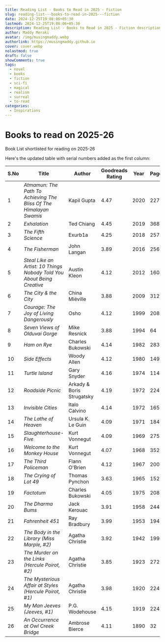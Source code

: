 ```yaml
---
title: Reading List - Books to Read in 2025 - Fiction
slug: reading-list---books-to-read-in-2025---fiction
date: 2024-12-25T19:08:06+05:30
lastmod: 2024-12-25T19:08:06+05:30
description: Reading List - Books to Read in 2025 - Fiction descriptions
author: Maddy Meraki
avatar: /img/musingmaddy.webp
authorlink: https://musingmaddy.github.io
cover: cover.webp
nolastmod: true
draft: false
showComments: true
tags:
  - novel
  - books
  - fiction
  - sci-fi
  - magical
  - realism
  - surreal
  - to-read
categories:
  - Inspirations
---
```

# Books to read on 2025-26

Book List shortlisted for reading on 2025-26

<!--more-->
Here's the updated table with serial numbers added as the first column:

|S.No|Title|Author|Goodreads Rating|Year|Pages|Book Cover|
|---|---|---|---|---|---|---|
|1|_Atmamun: The Path To Achieving The Bliss Of The Himalayan Swamis_|Kapil Gupta|4.47|2020|227|![25](https://m.media-amazon.com/images/I/71oXrm5o24L._SL1500_.jpg)|
|2|_Exhalation_|Ted Chiang|4.45|2019|368|![23](https://m.media-amazon.com/images/I/81sJzSu9NUL._SL1500_.jpg)|
|3|_The Fifth Science_|Exurb1a|4.25|2018|257|![24](https://m.media-amazon.com/images/I/71nLyty-siL._SL1500_.jpg)|
|4|_The Fisherman_|John Langan|3.89|2016|256|![](https://m.media-amazon.com/images/I/71fg6ReTnOL._AC_UF1000,1000_QL80_.jpg)|
|5|_Steal Like an Artist: 10 Things Nobody Told You About Being Creative_|Austin Kleon|4.12|2012|160|![9](https://m.media-amazon.com/images/I/61sQHzONWBL._SL1400_.jpg)|
|6|_The City & the City_|China Miéville|3.88|2009|312|![5](https://m.media-amazon.com/images/I/81pjXcrKI3L._AC_UY327_FMwebp_QL65_.jpg)|
|7|_Courage: The Joy of Living Dangerously_|Osho|4.12|1999|208|![22](https://m.media-amazon.com/images/I/91V4hG5qhqL._SL1500_.jpg)|
|8|_Seven Views of Olduvai Gorge_|Mike Resnick|3.88|1994|64|![15](https://m.media-amazon.com/images/I/61+OtHqrwIL.jpg)|
|9|_Ham on Rye_|Charles Bukowski|4.14|1982|283|![21](https://m.media-amazon.com/images/I/51y6UbuZe9L.jpg)|
|10|_Side Effects_|Woody Allen|4.12|1980|149|![6](https://m.media-amazon.com/images/I/518rTWaVDaL._SL1015_.jpg)|
|11|_Turtle Island_|Gary Snyder|4.16|1974|114|![14](https://m.media-amazon.com/images/I/71rOw7AfmqL._SL1360_.jpg)|
|12|_Roadside Picnic_|Arkady & Boris Strugatsky|4.19|1972|224|![20](https://m.media-amazon.com/images/I/91hwMz5alkL._SL1500_.jpg)|
|13|_Invisible Cities_|Italo Calvino|4.14|1972|165|![17](https://m.media-amazon.com/images/I/711KxI8YDTL._SL1500_.jpg)|
|14|_The Lathe of Heaven_|Ursula K. Le Guin|4.09|1971|184|![18](https://m.media-amazon.com/images/I/8110Z66vMrL._SL1500_.jpg)|
|15|_Slaughterhouse-Five_|Kurt Vonnegut|4.09|1969|275|![16](https://m.media-amazon.com/images/I/81VuxYiOouL._SL1500_.jpg)|
|16|_Welcome to the Monkey House_|Kurt Vonnegut|4.07|1968|352|![19](https://m.media-amazon.com/images/I/61Dj77wOdsL._SL1200_.jpg)|
|17|_The Third Policeman_|Flann O'Brien|4.12|1967|200|![11](https://m.media-amazon.com/images/I/81xt3+PEdWL._SL1500_.jpg)|
|18|_The Crying of Lot 49_|Thomas Pynchon|3.63|1965|152|![1](https://thomaspynchon.com/wp-content/uploads/2014/08/cl49-1stPB-bantam.jpg)|
|19|_Factotum_|Charles Bukowski|4.05|1975|208|![7](https://m.media-amazon.com/images/I/91p80-VVaWL._SL1500_.jpg)|
|20|_The Dharma Bums_|Jack Kerouac|3.91|1958|244|![8](https://m.media-amazon.com/images/I/61cyvx0gjLL._SL1500_.jpg)|
|21|_Fahrenheit 451_|Ray Bradbury|3.99|1953|194|![10](https://m.media-amazon.com/images/I/71OT5NIqGaL._SL1500_.jpg)|
|22|_The Body in the Library (Miss Marple, #2)_|Agatha Christie|3.92|1942|199|![3](https://m.media-amazon.com/images/I/51oxByVBBML._SY445_SX342_.jpg)|
|23|_The Murder on the Links (Hercule Poirot, #2)_|Agatha Christie|3.85|1923|272|![4](https://m.media-amazon.com/images/I/41PmMW-gLlL._SY445_SX342_.jpg)|
|24|_The Mysterious Affair at Styles (Hercule Poirot, #1)_|Agatha Christie|3.98|1920|224|![12](https://m.media-amazon.com/images/I/51BvywIcHjL.jpg)|
|25|_My Man Jeeves (Jeeves, #1)_|P.G. Wodehouse|4.15|1919|224|![13](https://m.media-amazon.com/images/I/71o0yVhIiLL._SL1360_.jpg)|
|26|_An Occurrence at Owl Creek Bridge_|Ambrose Bierce|4.11|1890|32|![2](https://m.media-amazon.com/images/I/41KW8zZZ2tL._SY445_SX342_.jpg)|
